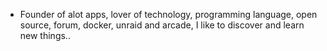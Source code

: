 - Founder of alot apps, lover of technology, programming language, open source, forum, docker, unraid and arcade, I like to discover and learn new things..
  <br>







































































































































































































































































